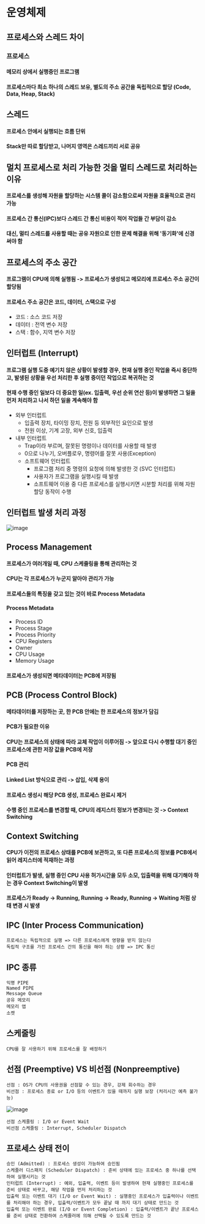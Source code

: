 # 운영체제

## 프로세스와 스레드 차이
### 프로세스
#### 메모리 상에서 실행중인 프로그램
#### 프로세스마다 최소 하나의 스레드 보유, 별도의 주소 공간을 독립적으로 할당 (Code, Data, Heap, Stack)


## 스레드
#### 프로세스 안에서 실행되는 흐름 단위
#### Stack만 따로 할당받고, 나머지 영역은 스레드끼리 서로 공유

## 멀치 프로세스로 처리 가능한 것을 멀티 스레드로 처리하는 이유
#### 프로세스를 생성해 자원을 할당하는 시스템 콜이 감소함으로써 자원을 효율적으로 관리 가능
#### 프로세스 간 통신(IPC)보다 스레드 간 통신 비용이 적어 작업들 간 부담이 감소
#### 대신, 멀티 스레드를 사용할 때는 공유 자원으로 인한 문제 해결을 위해 '동기화'에 신경써야 함

## 프로세스의 주소 공간
#### 프로그램이 CPU에 의해 실행됨 -> 프로세스가 생성되고 메모리에 프로세스 주소 공간이 할당됨

#### 프로세스 주소 공간은 코드, 데이터, 스택으로 구성
- 코드 : 소스 코드 저장
- 데이터 : 전역 변수 저장
- 스택 : 함수, 지역 변수 저장

## 인터럽트 (Interrupt)
#### 프로그램 실행 도중 예기치 않은 상황이 발생할 경우, 현재 실행 중인 작업을 즉시 중단하고, 발생된 상황을 우선 처리한 후 실행 중이던 작업으로 복귀하는 것
#### 현재 수행 중인 일보다 더 중요한 일(ex. 입출력, 우선 순위 연산 등)이 발생하면 그 일을 먼저 처리하고 나서 하던 일을 계속해야 함

- 외부 인터럽트
  - 입출력 장치, 타이밍 장치, 전원 등 외부적인 요인으로 발생
  - 전원 이상, 기계 고장, 외부 신호, 입출력
- 내부 인터럽트
  - Trap이라 부르며, 잘못된 명령이나 데이터를 사용할 때 발생
  - 0으로 나누기, 오버플로우, 명령어를 잘못 사용(Exception)
  - 소프트웨어 인터럽트
    - 프로그램 처리 중 명령의 요청에 의해 발생한 것 (SVC 인터럽트)
    - 사용자가 프로그램을 실행시킬 때 발생
    - 소프트웨어 이용 중 다른 프로세스를 실행시키면 시분할 처리를 위해 자원 할당 동작이 수행

## 인터럽트 발생 처리 과정
![image](https://user-images.githubusercontent.com/51224070/108592223-28bf5c00-73b0-11eb-92f5-c3bbcad5bab6.png)

## Process Management
#### 프로세스가 여러개일 때, CPU 스케줄링을 통해 관리하는 것
#### CPU는 각 프로세스가 누군지 알아야 관리가 가능
#### 프로세스들의 특징을 갖고 있는 것이 바로 Process Metadata

#### Process Metadata
- Process ID
- Process Stage
- Process Priority
- CPU Registers
- Owner
- CPU Usage
- Memory Usage

#### 프로세스가 생성되면 메타데이터는 PCB에 저장됨

## PCB (Process Control Block)
#### 메타데이터를 저장하는 곳, 한 PCB 안에는 한 프로세스의 정보가 담김
  
#### PCB가 필요한 이유
#### CPU는 프로세스의 상태에 따라 교체 작업이 이루어짐 -> 앞으로 다시 수행할 대기 중인 프로세스에 관한 저장 값을 PCB에 저장
   
#### PCB 관리
#### Linked List 방식으로 관리 -> 삽입, 삭제 용이
#### 프로세스 생성시 해당 PCB 생성, 프로세스 완료시 제거
#### 수행 중인 프로세스를 변경할 때, CPU의 레지스터 정보가 변경되는 것 -> Context Switching

## Context Switching
#### CPU가 이전의 프로세스 상태를 PCB에 보관하고, 또 다른 프로세스의 정보를 PCB에서 읽어 레지스터에 적재하는 과정
#### 인터럽트가 발생, 실행 중인 CPU 사용 허가시간을 모두 소모, 입출력을 위해 대기해야 하는 경우 Context Switching이 발생
#### 프로세스가 Ready -> Running, Running -> Ready, Running -> Waiting 처럼 상태 변경 시 발생

## IPC (Inter Process Communication)
    프로세스는 독립적으로 실행 => 다른 프로세스에게 영향을 받지 않는다
    독립적 구조를 가진 프로세스 간의 통신을 해야 하는 상황 => IPC 통신

## IPC 종류
    익명 PIPE
    Named PIPE
    Message Queue
    공유 메모리
    메모리 앱
    소켓

## 스케줄링
    CPU를 잘 사용하기 위해 프로세스를 잘 배정하기

## 선점 (Preemptive) VS 비선점 (Nonpreemptive)
    선점 : OS가 CPU의 사용권을 선점할 수 있는 경우, 강제 회수하는 경우
    비선점 : 프로세스 종료 or I/O 등의 이벤트가 있을 때까지 실행 보장 (처리시간 예측 불가능)

![image](https://user-images.githubusercontent.com/51224070/111459610-40df8c80-875e-11eb-921b-882076b54ec0.png)

    선점 스케줄링 : I/O or Event Wait
    비선점 스케줄링 : Interrupt, Scheduler Dispatch

## 프로세스 상태 전이
    승인 (Admitted) : 프로세스 생성이 가능하여 승인됨
    스케줄러 디스패치 (Scheduler Dispatch) : 준비 상태에 있는 프로세스 중 하나를 선택하여 실행시키는 것
    인터럽트 (Interrupt) : 예외, 입출력, 이벤트 등이 발생하여 현재 실행중인 프로세스를 준비 상태로 바꾸고, 해당 작업을 먼저 처리하는 것
    입출력 또는 이벤트 대기 (I/O or Event Wait) : 실행중인 프로세스가 입출력이나 이벤트를 처리해야 하는 경우, 입출력/이벤트가 모두 끝날 때 까지 대기 상태로 만드는 것
    입출력 또는 이벤트 완료 (I/O or Event Completion) : 입출력/이벤트가 끝난 프로세스를 준비 상태로 전환하여 스케줄러에 의해 선택될 수 있도록 만드는 것
